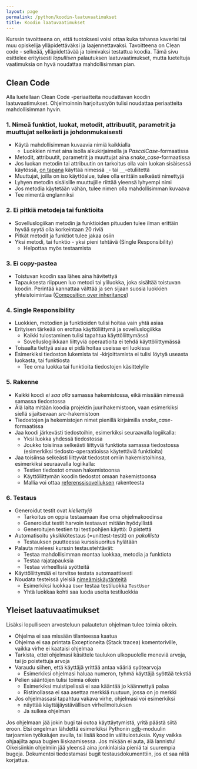 ```yaml
---
layout: page
permalink: /python/koodin-laatuvaatimukset
title: Koodin laatuvaatimukset
---
```


Kurssin tavoitteena on, että tuotoksesi voisi ottaa kuka tahansa kaverisi tai muu opiskelija ylläpidettäväksi ja laajennettavaksi. Tavoitteena on Clean code - selkeää, ylläpidettävää ja toimivaksi testattua koodia. Tämä sivu esittelee erityisesti _lopullisen_ palautuksen laatuvaatimukset, mutta lueteltuja vaatimuksia on hyvä noudattaa mahdollisimman pian.

## Clean Code

Alla luetellaan Clean Code -periaatteita noudattavan koodin laatuvaatimukset. Ohjelmoinnin harjoitustyön tulisi noudattaa periaatteita mahdollisimman hyvin.

### 1. Nimeä funktiot, luokat, metodit, attribuutit, parametrit ja muuttujat selkeästi ja johdonmukaisesti

- Käytä mahdollisimman kuvaavia nimiä kaikkialla
  - Luokkien nimet aina isolla alkukirjaimella ja _PascalCase_-formaatissa
- Metodit, attribuutit, parametrit ja muuttujat aina <i>snake_case</i>-formaatissa
- Jos luokan metodin tai attribuutin on tarkoitus olla vain luokan sisäisessä käytössä, [on tapana](https://google.github.io/styleguide/pyguide.html#3162-naming-conventions) käyttää nimessä `_`- tai `__`-etuliitettä
- Muuttujat, joilla on iso käyttöalue, tulee olla erittäin selkeästi nimettyjä
- Lyhyen metodin sisäisille muuttujille riittää yleensä lyhyempi nimi
- Jos metodia käytetään vähän, tulee nimen olla mahdollisimman kuvaava
- Tee nimentä englanniksi

### 2. Ei pitkiä metodeja tai funktioita

- Sovelluslogiikan metodin ja funktioiden pituuden tulee ilman erittäin hyvää syytä olla korkeintaan 20 riviä
- Pitkät metodit ja funktiot tulee jakaa osiin
- Yksi metodi, tai funktio - yksi pieni tehtävä (Single Responsibility)
  - Helpottaa myös testaamista

### 3. Ei copy-pastea

- Toistuvan koodin saa lähes aina hävitettyä
- Tapauksesta riippuen luo metodi tai yliluokka, joka sisältää toistuvan koodin. Perintää kannattaa välttää ja sen sijaan suosia luokkien yhteistoimintaa ([Composition over inheritance](https://en.wikipedia.org/wiki/Composition_over_inheritance))

### 4. Single Responsibility

- Luokkien, metodien ja funktioiden tulisi hoitaa vain yhtä asiaa
- Erityisen tärkeää on erottaa käyttöliittymä ja sovelluslogiikka
  - Kaikki tulostaminen tulisi tapahtua käyttöliittymässä
  - Sovelluslogiikkaan liittyviä operaatioita ei tehdä käyttöliittymässä
- Toisaalta tiettyä asiaa ei pidä hoitaa useissa eri luokissa
- Esimerkiksi tiedoston lukemista tai -kirjoittamista ei tulisi löytyä useasta luokasta, tai funktiosta
  - Tee oma luokka tai funktioita tiedostojen käsittelylle

### 5. Rakenne

- Kaikki koodi _ei saa olla_ samassa hakemistossa, eikä missään nimessä samassa tiedostossa
- Älä laita mitään koodia projektin juurihakemistoon, vaan esimerkiksi siellä sijaitsevaan _src_-hakemistoon
- Tiedostojen ja hekemistojen nimet pienillä kirjaimilla <i>snake_case</i>-formaatissa
- Jaa koodi järkevästi tiedostoihin, esimerkiksi seuraavalla logiikalla:
  - Yksi luokka yhdessä tiedostossa
  - Joukko toisiinsa selkeästi liittyviä funktiota samassa tiedostossa (esimerkiksi tiedosto-operaatioissa käytettäviä funktioita)
- Jaa toisiinsa selkeästi liittyvät tiedostot omiin hakemistoihinsa, esimerkiksi seuraavalla logiikalla:
  - Testien tiedostot omaan hakemistoonsa
  - Käyttöliittymän koodin tiedostot omaan hakemistoonsa
  - Mallia voi ottaa [referenssisovelluksen](https://github.com/ohjelmistotekniikka-hy/python-todo-app/tree/master/src) rakenteesta

### 6. Testaus

- Generoidut testit ovat _kiellettyjä_
  - Tarkoitus on oppia testaamaan itse oma ohjelmakoodinsa
  - Generoidut testit harvoin testaavat mitään hyödyllistä
  - Generoitujen testien tai testipohjien käyttö: 0 pistettä
- Automatisoitu yksikkötestaus (=unittest-testit) on _pakollista_
  - Testauksen puutteessa kurssisuoritus hylätään
- Palauta mieleesi kurssin testaustehtävät:
  - Testaa mahdollisimman montaa luokkaa, metodia ja funktiota
  - Testaa rajatapauksia
  - Testaa virheellisiä syötteitä
- Käyttöliittymää ei tarvitse testata automaattisesti
- Noudata testeissä yleisiä [nimeämiskäytänteitä](/python/unittest)
  - Esimerkiksi luokkaa `User` testaa testiluokka `TestUser`
  - Yhtä luokkaa kohti saa luoda useita testiluokkia

## Yleiset laatuvaatimukset

Lisäksi lopulliseen arvosteluun palautetun ohjelman tulee toimia oikein.

- Ohjelma ei saa missään tilanteessa kaatua
- Ohjelma ei saa printata Exceptioneita (Stack tracea) komentoriville, vaikka virhe ei kaataisi ohjelmaa
- Tarkista, ettei ohjelmasi käsittele taulukon ulkopuolelle meneviä arvoja, tai jo poistettuja arvoja
- Varaudu siihen, että käyttäjä yrittää antaa vääriä syötearvoja
  - Esimerkiksi ohjelmasi haluaa numeron, tyhmä käyttäjä syöttää tekstiä
- Pelien sääntöjen tulisi toimia oikein
  - Esimerkiksi muistipelissä ei saa kääntää jo käännettyä palaa
  - Ristinollassa ei saa asettaa merkkiä ruutuun, jossa on jo merkki
- Jos ohjelmassasi tapahtuu vakava virhe, ohjelmasi voi esimerkiksi
  - näyttää käyttäjäystävällisen virheilmoituksen
  - Ja sulkea ohjelman

Jos ohjelmaan jää jokin bugi tai outoa käyttäytymistä, yritä päästä siitä eroon. Etsi ongelman lähdettä esimerkiksi Pythonin [pdb](https://realpython.com/python-debugging-pdb/)-moduulin tarjoamien työkalujen avulla, tai lisää koodiin välitulostuksia. Kysy vaikka ohjaajilta apua bugien liiskaamisessa. Jos mikään ei auta, älä lannistu! Oikeisiinkin ohjelmiin jää yleensä aina jonkinlaisia pieniä tai suurempia bugeja. Dokumentoi tiedostamasi bugit testausdokumenttiin, jos et saa niitä korjattua.
